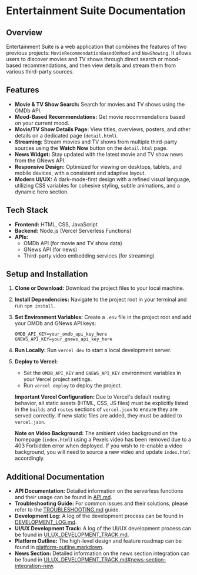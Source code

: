 # Entertainment Suite Documentation

## Overview

Entertainment Suite is a web application that combines the features of two previous projects: `MovieRecommendationBasedOnMood` and `NowShowing`. It allows users to discover movies and TV shows through direct search or mood-based recommendations, and then view details and stream them from various third-party sources.

## Features

*   **Movie & TV Show Search:** Search for movies and TV shows using the OMDb API.
*   **Mood-Based Recommendations:** Get movie recommendations based on your current mood.
*   **Movie/TV Show Details Page:** View titles, overviews, posters, and other details on a dedicated page (`detail.html`).
*   **Streaming:** Stream movies and TV shows from multiple third-party sources using the **Watch Now** button on the `detail.html` page.
*   **News Widget:** Stay updated with the latest movie and TV show news from the GNews API.
*   **Responsive Design:** Optimized for viewing on desktops, tablets, and mobile devices, with a consistent and adaptive layout.
*   **Modern UI/UX:** A dark-mode-first design with a refined visual language, utilizing CSS variables for cohesive styling, subtle animations, and a dynamic hero section.

## Tech Stack

*   **Frontend:** HTML, CSS, JavaScript
*   **Backend:** Node.js (Vercel Serverless Functions)
*   **APIs:**
    *   OMDb API (for movie and TV show data)
    *   GNews API (for news)
    *   Third-party video embedding services (for streaming)

## Setup and Installation

1.  **Clone or Download:** Download the project files to your local machine.
2.  **Install Dependencies:** Navigate to the project root in your terminal and run `npm install`.
3.  **Set Environment Variables:** Create a `.env` file in the project root and add your OMDb and GNews API keys:
    ```
    OMDB_API_KEY=your_omdb_api_key_here
    GNEWS_API_KEY=your_gnews_api_key_here
    ```
4.  **Run Locally:** Run `vercel dev` to start a local development server.
5.  **Deploy to Vercel:**
    *   Set the `OMDB_API_KEY` and `GNEWS_API_KEY` environment variables in your Vercel project settings.
    *   Run `vercel deploy` to deploy the project.

    **Important Vercel Configuration:**
    Due to Vercel's default routing behavior, all static assets (HTML, CSS, JS files) must be explicitly listed in the `builds` and `routes` sections of `vercel.json` to ensure they are served correctly. If new static files are added, they must be added to `vercel.json`.

    **Note on Video Background:**
    The ambient video background on the homepage (`index.html`) using a Pexels video has been removed due to a 403 Forbidden error when deployed. If you wish to re-enable a video background, you will need to source a new video and update `index.html` accordingly.

## Additional Documentation

*   **API Documentation:** Detailed information on the serverless functions and their usage can be found in [API.md](api/API.md).
*   **Troubleshooting Guide:** For common issues and their solutions, please refer to the [TROUBLESHOOTING.md](TROUBLESHOOTING.md) guide.
*   **Development Log:** A log of the development process can be found in [DEVELOPMENT_LOG.md](DEVELOPMENT_LOG.md).
*   **UI/UX Development Track:** A log of the UI/UX development process can be found in [UI_UX_DEVELOPMENT_TRACK.md](UI_UX_DEVELOPMENT_TRACK.md).
*   **Platform Outline:** The high-level design and feature roadmap can be found in [platform-outline.markdown](platform-outline.markdown).
*   **News Section:** Detailed information on the news section integration can be found in [UI_UX_DEVELOPMENT_TRACK.md#news-section-integration-new](UI_UX_DEVELOPMENT_TRACK.md#news-section-integration-new).